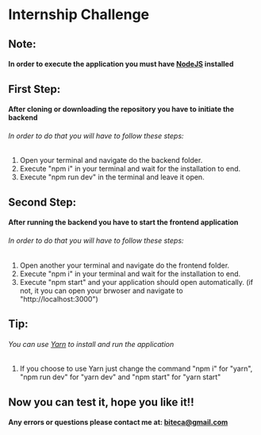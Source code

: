 # Internship Challenge

## Note:
#### In order to execute the application you must have [NodeJS](https://nodejs.org/en/) installed

## First Step:

#### After cloning or downloading the repository you have to initiate the backend
###### In order to do that you will have to follow these steps:
1. Open your terminal and navigate do the backend folder.
2. Execute "npm i" in your terminal and wait for the installation to end.
3. Execute "npm run dev" in the terminal and leave it open.

## Second Step:
#### After running the backend you have to start the frontend application
###### In order to do that you will have to follow these steps:
1. Open another your terminal and navigate do the frontend folder.
2. Execute "npm i" in your terminal and wait for the installation to end.
3. Execute "npm start" and your application should open automatically. (if not, it you can open your brwoser and navigate to "http://localhost:3000")


## Tip:
###### You can use [Yarn](https://yarnpkg.com/) to install and run the application
1. If you choose to use Yarn just change the command "npm i" for "yarn", "npm run dev" for "yarn dev" and "npm start" for "yarn start"


## Now you can test it, hope you like it!!

#### Any errors or questions please contact me at: biteca@gmail.com


